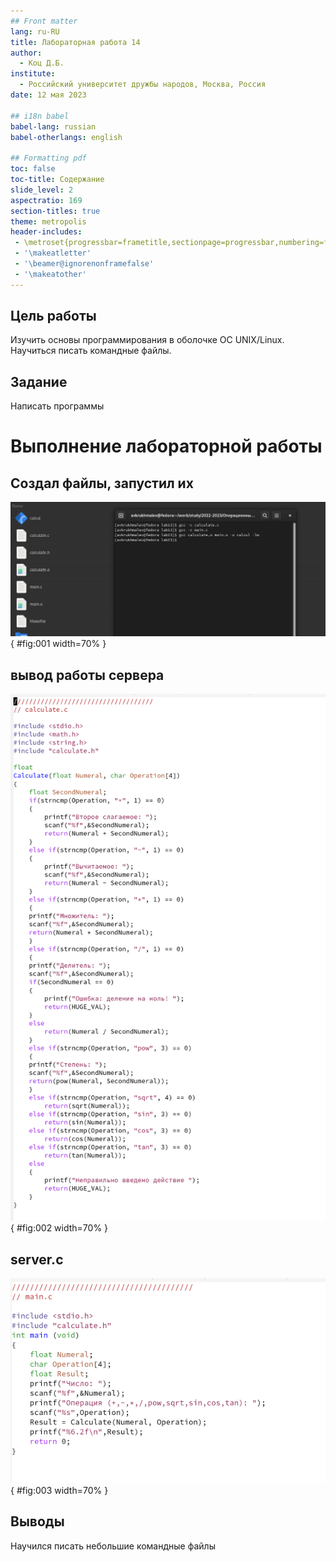 ```yaml
---
## Front matter
lang: ru-RU
title: Лабораторная работа 14
author:
  - Коц Д.Б.
institute:
  - Российский университет дружбы народов, Москва, Россия
date: 12 мая 2023

## i18n babel
babel-lang: russian
babel-otherlangs: english

## Formatting pdf
toc: false
toc-title: Содержание
slide_level: 2
aspectratio: 169
section-titles: true
theme: metropolis
header-includes:
 - \metroset{progressbar=frametitle,sectionpage=progressbar,numbering=fraction}
 - '\makeatletter'
 - '\beamer@ignorenonframefalse'
 - '\makeatother'
---
```


## Цель работы

Изучить основы программирования в оболочке ОС UNIX/Linux. Научиться писать командные файлы.

## Задание

Написать программы

# Выполнение лабораторной работы

## Создал файлы, запустил их

![1](image/1.png){ #fig:001 width=70% }

## вывод работы сервера

![2](image/2.png){ #fig:002 width=70% }

## server.c

![3](image/3.png){ #fig:003 width=70% }

## Выводы

Научился писать небольшие командные файлы

